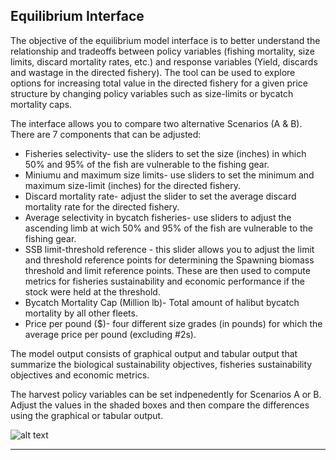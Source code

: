## Equilibrium Interface

The objective of the equilibrium model interface is to better understand the relationship and tradeoffs between policy variables (fishing mortality, size limits, discard mortality rates, etc.) and response variables (Yield, discards and wastage in the directed fishery).  The tool can be used to explore options for increasing total value in the directed fishery for a given price structure by changing policy variables such as size-limits or bycatch mortality caps.

The interface allows you to compare two alternative Scenarios (A & B).  There are 7 components that can be adjusted:

* Fisheries selectivity- use the sliders to set the size (inches) in which 50% and 95% of the fish are vulnerable to the fishing gear.
* Miniumu and maximum size limits- use sliders to set the minimum and maximum size-limit (inches) for the directed fishery.
* Discard mortality rate- adjust the slider to set the average discard mortality rate for the directed fishery.
* Average selectivity in bycatch fisheries- use sliders to adjust the ascending limb at wich 50% and 95% of the fish are vulnerable to the fishing gear.
* SSB limit-threshold reference - this slider allows you to adjust the limit and threshold reference points for determining the Spawning biomass threshold and limit reference points. These are then used to compute metrics for fisheries sustainability and economic performance if the stock were held at the threshold.
* Bycatch Mortality Cap (Million lb)- Total amount of halibut bycatch mortality by all other fleets.
* Price per pound ($)- four different size grades (in pounds) for which the average price per pound (excluding #2s).

The model output consists of graphical output and tabular output that summarize the biological sustainability objectives, fisheries sustainability objectives and economic metrics.

The harvest policy variables can be set indpenedently for Scenarios A or B.
Adjust the values in the shaded boxes and then compare the differences using the graphical or tabular output.

![alt text](EquilInterface.png)

----

